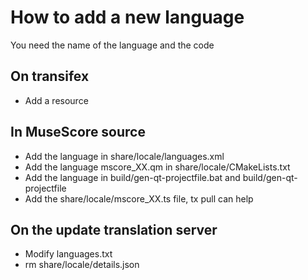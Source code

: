 How to add a new language
=========================

You need the name of the language and the code

On transifex
------
* Add a resource

In MuseScore source 
------
* Add the language in share/locale/languages.xml
* Add the language mscore_XX.qm in share/locale/CMakeLists.txt
* Add the language in build/gen-qt-projectfile.bat and build/gen-qt-projectfile
* Add the share/locale/mscore_XX.ts file, tx pull can help

On the update translation server
------
* Modify languages.txt
* rm share/locale/details.json

